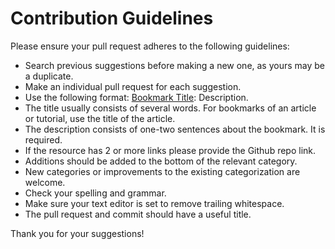 # Contribution Guidelines

Please ensure your pull request adheres to the following guidelines:

- Search previous suggestions before making a new one, as yours may be a duplicate.
- Make an individual pull request for each suggestion.
- Use the following format: [Bookmark Title](link): Description.
- The title usually consists of several words. For bookmarks of an article or tutorial, use the title of the article.
- The description consists of one-two sentences about the bookmark. It is required.
- If the resource has 2 or more links please provide the Github repo link.
- Additions should be added to the bottom of the relevant category.
- New categories or improvements to the existing categorization are welcome.
- Check your spelling and grammar.
- Make sure your text editor is set to remove trailing whitespace.
- The pull request and commit should have a useful title.

Thank you for your suggestions!
